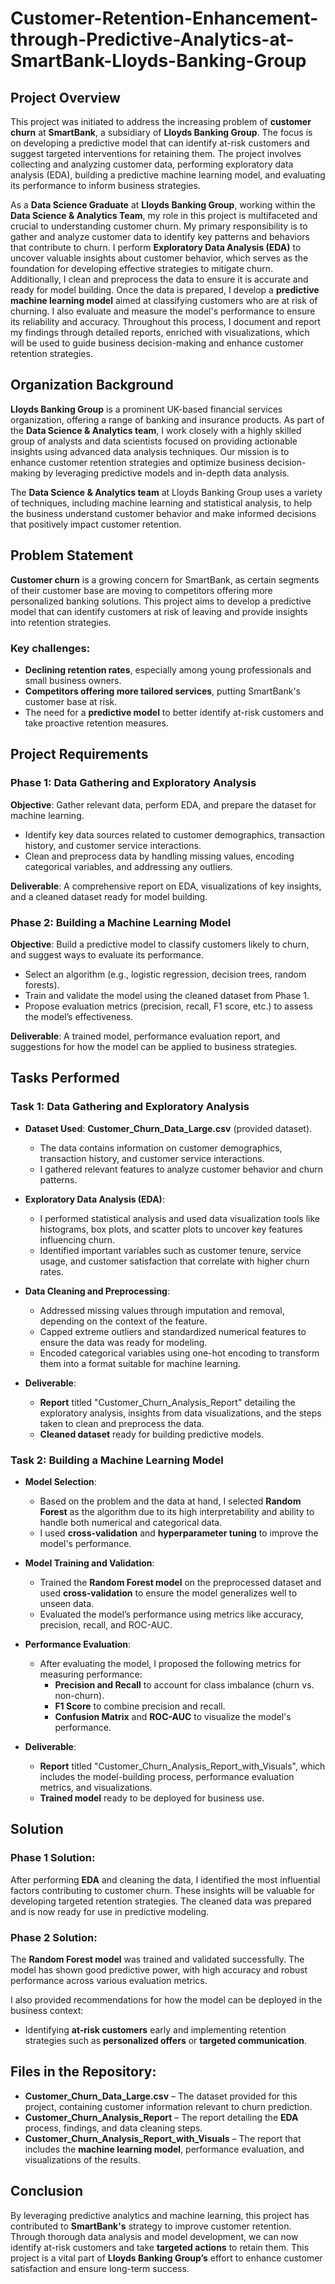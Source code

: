 # Customer-Retention-Enhancement-through-Predictive-Analytics-at-SmartBank-Lloyds-Banking-Group

## Project Overview
This project was initiated to address the increasing problem of **customer churn** at **SmartBank**, a subsidiary of **Lloyds Banking Group**. The focus is on developing a predictive model that can identify at-risk customers and suggest targeted interventions for retaining them. The project involves collecting and analyzing customer data, performing exploratory data analysis (EDA), building a predictive machine learning model, and evaluating its performance to inform business strategies.

As a **Data Science Graduate** at **Lloyds Banking Group**, working within the **Data Science & Analytics Team**, my role in this project is multifaceted and crucial to understanding customer churn. My primary responsibility is to gather and analyze customer data to identify key patterns and behaviors that contribute to churn. I perform **Exploratory Data Analysis (EDA)** to uncover valuable insights about customer behavior, which serves as the foundation for developing effective strategies to mitigate churn. Additionally, I clean and preprocess the data to ensure it is accurate and ready for model building. Once the data is prepared, I develop a **predictive machine learning model** aimed at classifying customers who are at risk of churning. I also evaluate and measure the model's performance to ensure its reliability and accuracy. Throughout this process, I document and report my findings through detailed reports, enriched with visualizations, which will be used to guide business decision-making and enhance customer retention strategies.

## Organization Background
**Lloyds Banking Group** is a prominent UK-based financial services organization, offering a range of banking and insurance products. As part of the **Data Science & Analytics team**, I work closely with a highly skilled group of analysts and data scientists focused on providing actionable insights using advanced data analysis techniques. Our mission is to enhance customer retention strategies and optimize business decision-making by leveraging predictive models and in-depth data analysis.

The **Data Science & Analytics team** at Lloyds Banking Group uses a variety of techniques, including machine learning and statistical analysis, to help the business understand customer behavior and make informed decisions that positively impact customer retention.

## Problem Statement
**Customer churn** is a growing concern for SmartBank, as certain segments of their customer base are moving to competitors offering more personalized banking solutions. This project aims to develop a predictive model that can identify customers at risk of leaving and provide insights into retention strategies.

### Key challenges:
- **Declining retention rates**, especially among young professionals and small business owners.
- **Competitors offering more tailored services**, putting SmartBank's customer base at risk.
- The need for a **predictive model** to better identify at-risk customers and take proactive retention measures.

## Project Requirements

### Phase 1: Data Gathering and Exploratory Analysis
**Objective**: Gather relevant data, perform EDA, and prepare the dataset for machine learning.
- Identify key data sources related to customer demographics, transaction history, and customer service interactions.
- Clean and preprocess data by handling missing values, encoding categorical variables, and addressing any outliers.
  
**Deliverable**: A comprehensive report on EDA, visualizations of key insights, and a cleaned dataset ready for model building.

### Phase 2: Building a Machine Learning Model
**Objective**: Build a predictive model to classify customers likely to churn, and suggest ways to evaluate its performance.
- Select an algorithm (e.g., logistic regression, decision trees, random forests).
- Train and validate the model using the cleaned dataset from Phase 1.
- Propose evaluation metrics (precision, recall, F1 score, etc.) to assess the model’s effectiveness.

**Deliverable**: A trained model, performance evaluation report, and suggestions for how the model can be applied to business strategies.

## Tasks Performed

### Task 1: Data Gathering and Exploratory Analysis
- **Dataset Used**: **Customer_Churn_Data_Large.csv** (provided dataset).
  - The data contains information on customer demographics, transaction history, and customer service interactions.
  - I gathered relevant features to analyze customer behavior and churn patterns.

- **Exploratory Data Analysis (EDA)**:
  - I performed statistical analysis and used data visualization tools like histograms, box plots, and scatter plots to uncover key features influencing churn.
  - Identified important variables such as customer tenure, service usage, and customer satisfaction that correlate with higher churn rates.

- **Data Cleaning and Preprocessing**:
  - Addressed missing values through imputation and removal, depending on the context of the feature.
  - Capped extreme outliers and standardized numerical features to ensure the data was ready for modeling.
  - Encoded categorical variables using one-hot encoding to transform them into a format suitable for machine learning.

- **Deliverable**:
  - **Report** titled "Customer_Churn_Analysis_Report" detailing the exploratory analysis, insights from data visualizations, and the steps taken to clean and preprocess the data.
  - **Cleaned dataset** ready for building predictive models.

### Task 2: Building a Machine Learning Model
- **Model Selection**:
  - Based on the problem and the data at hand, I selected **Random Forest** as the algorithm due to its high interpretability and ability to handle both numerical and categorical data.
  - I used **cross-validation** and **hyperparameter tuning** to improve the model's performance.

- **Model Training and Validation**:
  - Trained the **Random Forest model** on the preprocessed dataset and used **cross-validation** to ensure the model generalizes well to unseen data.
  - Evaluated the model’s performance using metrics like accuracy, precision, recall, and ROC-AUC.

- **Performance Evaluation**:
  - After evaluating the model, I proposed the following metrics for measuring performance:
    - **Precision and Recall** to account for class imbalance (churn vs. non-churn).
    - **F1 Score** to combine precision and recall.
    - **Confusion Matrix** and **ROC-AUC** to visualize the model's performance.

- **Deliverable**:
  - **Report** titled "Customer_Churn_Analysis_Report_with_Visuals", which includes the model-building process, performance evaluation metrics, and visualizations.
  - **Trained model** ready to be deployed for business use.

## Solution

### Phase 1 Solution:
After performing **EDA** and cleaning the data, I identified the most influential factors contributing to customer churn. These insights will be valuable for developing targeted retention strategies. The cleaned data was prepared and is now ready for use in predictive modeling.

### Phase 2 Solution:
The **Random Forest model** was trained and validated successfully. The model has shown good predictive power, with high accuracy and robust performance across various evaluation metrics.

I also provided recommendations for how the model can be deployed in the business context:
- Identifying **at-risk customers** early and implementing retention strategies such as **personalized offers** or **targeted communication**.

## Files in the Repository:
- **Customer_Churn_Data_Large.csv** – The dataset provided for this project, containing customer information relevant to churn prediction.
- **Customer_Churn_Analysis_Report** – The report detailing the **EDA** process, findings, and data cleaning steps.
- **Customer_Churn_Analysis_Report_with_Visuals** – The report that includes the **machine learning model**, performance evaluation, and visualizations of the results.

## Conclusion
By leveraging predictive analytics and machine learning, this project has contributed to **SmartBank's** strategy to improve customer retention. Through thorough data analysis and model development, we can now identify at-risk customers and take **targeted actions** to retain them. This project is a vital part of **Lloyds Banking Group’s** effort to enhance customer satisfaction and ensure long-term success.

